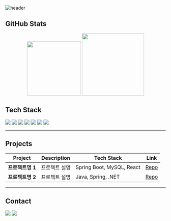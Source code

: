 ![header](https://capsule-render.vercel.app/api?type=venom&color=0:232526,100:414345&height=250&section=header&text=GUNHEE%20CHO&fontSize=50&fontColor=E0E0E0&fontAlignY=50&desc=Backend%20Developer&descAlignY=65&descSize=20)

## GitHub Stats

<div align="center">
  <img src="https://github-readme-stats.vercel.app/api?username=dkqpeo&show_icons=true&theme=tokyonight&hide_border=true&bg_color=1a1b27" height="170"/>
  <img src="https://github-readme-stats.vercel.app/api/top-langs/?username=dkqpeo&layout=compact&theme=tokyonight&hide_border=true&bg_color=1a1b27" height="195"/>
</div>

## Tech Stack

<img src="https://img.shields.io/badge/java-007396?style=lat-square&logo=OpenJDK&logoColor=white"> <img src="https://img.shields.io/badge/Spring Boot-6DB33F?style=lat-square&logo=Spring-Boot&logoColor=white"/> <img src="https://img.shields.io/badge/Spring Security-6DB33F?style=lat-square&logo=Spring-Security&logoColor=white"/>  <img src="https://img.shields.io/badge/MySQL-4479A1?style=lat-square&logo=MySQL&logoColor=white"/> <img src="https://img.shields.io/badge/Oracle-F80000?style=lat-square&logo=oracle&logoColor=FFF"/> <img src="https://img.shields.io/badge/JavaScript-F7DF1E?style=lat-square&logo=JavaScript&logoColor=white"/> <img src="https://img.shields.io/badge/Python-3776AB?style=lat-square&logo=Python&logoColor=white"/> 
___

## Projects

| Project | Description | Tech Stack | Link |
|---------|-------------|-----------|------|
| **프로젝트명 1** | 프로젝트 설명 | Spring Boot, MySQL, React | [Repo](링크) |
| **프로젝트명 2** | 프로젝트 설명 | Java, Spring, .NET | [Repo](링크) |
___

## Contact

<a href="mailto:rjsgml0212@gmail.com"><img src="https://img.shields.io/badge/Gmail-EA4335?style=for-the-badge&logo=Gmail&logoColor=white"/></a>
<a href="https://velog.io/@lan0184/posts"><img src="https://img.shields.io/badge/Blog-FF5722?style=for-the-badge&logo=Blogger&logoColor=white"/></a>
<br/><br/>
